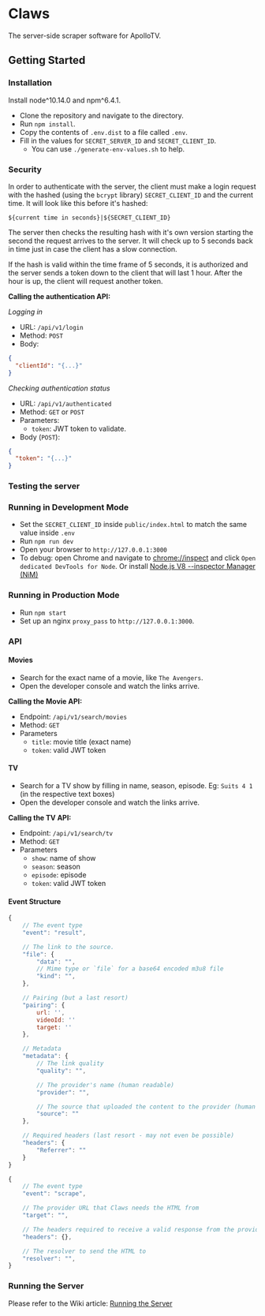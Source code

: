# Claws
The server-side scraper software for ApolloTV.

## Getting Started

### Installation
Install node^10.14.0 and npm^6.4.1.
- Clone the repository and navigate to the directory.
- Run `npm install`.
- Copy the contents of `.env.dist` to a file called `.env`.
- Fill in the values for `SECRET_SERVER_ID` and `SECRET_CLIENT_ID`.
    - You can use `./generate-env-values.sh` to help.

### Security
In order to authenticate with the server, the client must make a login
request with the hashed (using the `bcrypt` library) `SECRET_CLIENT_ID` and the
current time. It will look like this before it's hashed:

`${current time in seconds}|${SECRET_CLIENT_ID}`

The server then checks the resulting hash with it's own version starting the
second the request arrives to the server. It will check up to 5 seconds back in
time just in case the client has a slow connection.

If the hash is valid within the time frame of 5 seconds, it is authorized and
the server sends a token down to the client that will last 1 hour. After the
hour is up, the client will request another token.

**Calling the authentication API:**

*Logging in*

- URL: `/api/v1/login`
- Method: `POST`
- Body:
```json
{
  "clientId": "{...}"
}
```

*Checking authentication status*
- URL: `/api/v1/authenticated`
- Method: `GET` or `POST`
- Parameters:
    - `token`: JWT token to validate.
- Body (`POST`):
```json
{
  "token": "{...}"
}
```

### Testing the server

### Running in Development Mode
- Set the `SECRET_CLIENT_ID` inside `public/index.html` to match the same value inside `.env`
- Run `npm run dev`
- Open your browser to `http://127.0.0.1:3000`
- To debug: open Chrome and navigate to [chrome://inspect](chrome://inspect) and click `Open dedicated DevTools for Node`. Or install [Node.js V8 --inspector Manager (NiM)](https://chrome.google.com/webstore/detail/nodejs-v8-inspector-manag/gnhhdgbaldcilmgcpfddgdbkhjohddkj)

### Running in Production Mode
- Run `npm start`
- Set up an nginx `proxy_pass` to `http://127.0.0.1:3000`.


### API

#### Movies
- Search for the exact name of a movie, like `The Avengers`.
- Open the developer console and watch the links arrive.

**Calling the Movie API:**
- Endpoint: `/api/v1/search/movies`
- Method: `GET`
- Parameters
    - `title`: movie title (exact name) <br>
    - `token`: valid JWT token


#### TV
- Search for a TV show by filling in name, season, episode. Eg: `Suits 4 1` (in the respective text boxes)
- Open the developer console and watch the links arrive.

**Calling the TV API:**
- Endpoint: `/api/v1/search/tv`
- Method: `GET`
- Parameters
    - `show`: name of show
    - `season`: season
    - `episode`: episode
    - `token`: valid JWT token


#### Event Structure
```javascript
{
    // The event type
    "event": "result",

    // The link to the source.
    "file": {
        "data": "",
        // Mime type or `file` for a base64 encoded m3u8 file
        "kind": "",
    },

    // Pairing (but a last resort)
    "pairing": {
        url: '',
        videoId: ''
        target: ''
    },

    // Metadata
    "metadata": {
        // The link quality
        "quality": "",

        // The provider's name (human readable)
        "provider": "",

        // The source that uploaded the content to the provider (human readable)
        "source": ""
    },

    // Required headers (last resort - may not even be possible)
    "headers": {
        "Referrer": ""
    }
}
```

```javascript
{
    // The event type
    "event": "scrape",

    // The provider URL that Claws needs the HTML from
    "target": "",

    // The headers required to receive a valid response from the provider
    "headers": {},

    // The resolver to send the HTML to
    "resolver": "",
}
```

### Running the Server
Please refer to the Wiki article: [Running the Server](https://github.com/ApolloTVofficial/Claws/wiki/Running-the-Server)
